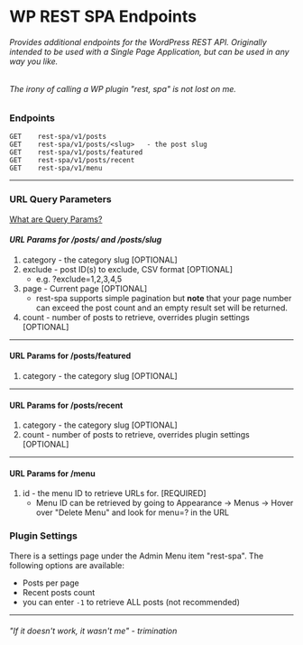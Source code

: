 # WP REST SPA Endpoints

###### Provides additional endpoints for the WordPress REST API. Originally intended to be used with a Single Page Application, but can be used in any way you like. 

###### _The irony of calling a WP plugin "rest, spa" is not lost on me._

### Endpoints

```
GET    rest-spa/v1/posts
GET    rest-spa/v1/posts/<slug>   - the post slug
GET    rest-spa/v1/posts/featured
GET    rest-spa/v1/posts/recent
GET    rest-spa/v1/menu
```

---

### URL Query Parameters
[What are Query Params?](https://en.wikipedia.org/wiki/Query_string)

#### _URL Params for /posts/ and /posts/slug_

1. category - the category slug [OPTIONAL]
2. exclude - post ID(s) to exclude, CSV format [OPTIONAL]
    - e.g. ?exclude=1,2,3,4,5
3. page - Current page [OPTIONAL]
    - rest-spa supports simple pagination but **note** that your page number can exceed the post count and an empty
      result set will be returned.
4. count - number of posts to retrieve, overrides plugin settings [OPTIONAL]
---
#### URL Params for /posts/featured

1. category - the category slug [OPTIONAL]

---
#### URL Params for /posts/recent

1. category - the category slug [OPTIONAL]
2. count - number of posts to retrieve, overrides plugin settings [OPTIONAL]

---
#### URL Params for /menu

1. id - the menu ID to retrieve URLs for. [REQUIRED]
    - Menu ID can be retrieved by 
going to Appearance -> Menus -> Hover over "Delete Menu" and look for menu=? in the URL


### Plugin Settings

There is a settings page under the Admin Menu item "rest-spa".
The following options are available:

- Posts per page
- Recent posts count
- you can enter `-1` to retrieve ALL posts (not recommended)

---
###### "If it doesn't work, it wasn't me" - _trimination_
